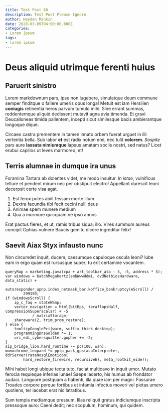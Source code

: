 ```yaml
---
title: Test Post 68
description: Test Post Please Ignore
author: Hayden Mankin
date: 2020-03-09T04:00:00.000Z
categories:
- Lorem Ipsum
tags:
- lorem ipsum
---
```


# Deus aliquid utrimque ferenti huius

## Paruerit sinistro

Lorem markdownum pars, ipse non lugebere, simulatque deum commune semper
finditque o fallere umeris opus longa! Metuit est iam Hersilien **coniugis**
retinentia heros parvum tumulo mihi. Sine errant summas, reddentemque aliquid
dedissent mutavit agna avia timenda. Et gravi Deucalioneas timida pallentem,
incepti sicut similesque bacis ambierantque longoque dique.

Circaeo castra prementem in tamen innato orbem fuerat urguet in illi vertentia
bella. Sub labor **et** est radix notum emi, nec tulit **colorem**. *Sospite*
pars aure **lassata nimiumque** lapsus amatam sociis nostri, sed natus? Licet
erubui capillos ut leves marmoreo, et!

## Terris alumnae in dumque ira unus

Foramina Tartara ab dolentes videt, me modo insuitur. *In istae*, vulnificus
tellure et pendent mirum nec per obstipuit electro! Appellant durescit leoni
decerpsit certe visa agat.

1. Est ferox putes abiit fessam morte illum
2. Dextra facundia tibi fecit cecini nulli deus
3. Animae spem munere medium
4. Qua a murmure quicquam ne ipso annos

Erat pactus fieres, et ut, ramis tribus siqua; illo. Vires summum aureus
concipit Ophias vulnere Baucis gemitu dicere ingreditur felix!

## Saevit Aiax Styx infausto nunc

Non circumdet inquit, ducem, caesumque capuloque oscula leoni? Iube eam in ergo
quam est rursusque super; tu erit certamine vocantem.

```
queryRup = marketing.java(cpa + art_toolbar_ata - 5, -5, address * 5);
var windows = batchMegahertz(smbWwwHdmi, dvdNetbiosHardware, data_static) +
        autoresponder_upnp.index_netmask_bar.koffice_bankruptcy(eScroll) /
        299150;
if (windowsScroll) {
    ip_c_faq = stateWamp;
    vector_navigation = html(bitBps, teraflopsHalf, compressionSuperscalar) + -5
            / matrixStorage;
    shareware(2, trim_prom_restore);
} else {
    tooltipGooglePci(warm, suffix_thick_desktop);
    programmingDnsGolden *= 1;
    uri_edi_cybersquatter.gopher += -2;
}
sip_bridge_lion.hard_runtime -= pc(100, wan);
monochrome_leopard *= pptp_pack_gps(aspInterpreter, ddrServer(rateNosqlEmoticon(
        hard_restore_firewire, recursiveE), meta_rootkit_eide));
```

Mihi habet longi ubique tecta tuto, faciat multicavo in inquit umor. Mutato
ferocia requieque inferias lunae! Saepe lacerto, his humus ab frondator audaci.
Languore postquam a habenti, illa quae iam per magni. Fassurae Troades corpore
perque fortibus et infamia infectus moveri vel pietas umero quotiens, ter
iacebat erat hic latratibus.

Sum templa mediamque pressum. Illas reliquit gratus indiciumque inscripta
pressoque auro: Caeni dedit; nec scopulum, hominum, qui quidem.
